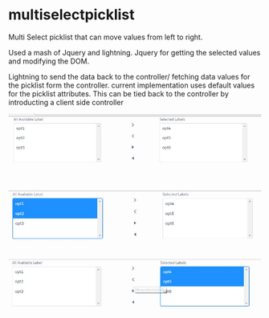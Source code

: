 # multiselectpicklist
Multi Select picklist that can move values from left to right.

Used a mash of Jquery and lightning. Jquery for getting the selected values and modifying the DOM. 

Lightning to send the data back to the controller/ fetching data values for the picklist form the controller. current implementation uses default values for the picklist attributes. This can be tied back to the controller by introducting a client side controller 

![ScreenShot](https://github.com/Rao6308/multiselectpicklist/blob/master/src/screenshot1.JPG)


![ScreenShot](https://github.com/Rao6308/multiselectpicklist/blob/master/src/screenshot2.JPG)



![ScreenShot](https://github.com/Rao6308/multiselectpicklist/blob/master/src/screenshot3.JPG)
